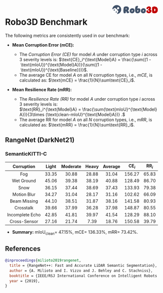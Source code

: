 <img src="../figs/logo2.png" align="right" width="30%">

# Robo3D Benchmark

The following metrics are consistently used in our benchmark:

- **Mean Corruption Error (mCE):**
  - The *Corruption Error (CE)* for model $A$ under corruption type $i$ across 3 severity levels is:
  $\text{CE}_i^{\text{Model}A} = \frac{\sum((1 - \text{mIoU})^{\text{Model}A})}{\sum((1 - \text{mIoU})^{\text{Baseline}})}$.
  - The average CE for model $A$ on all $N$ corruption types, i.e., *mCE*, is calculated as: $\text{mCE} = \frac{1}{N}\sum\text{CE}_i$.
  
- **Mean Resilience Rate (mRR):**
  - The *Resilience Rate (RR)* for model $A$ under corruption type $i$ across 3 severity levels is:
  $\text{RR}_i^{\text{Model}A} = \frac{\sum(\text{mIoU}^{\text{Model}A})}{3\times (\text{clean-mIoU}^{\text{Model}A})} .$
  - The average RR for model $A$ on all $N$ corruption types, i.e., *mRR*, is calculated as: $\text{mRR} = \frac{1}{N}\sum\text{RR}_i$.


## RangeNet (DarkNet21)

### SemanticKITTI-C
| Corruption      | Light | Moderate | Heavy | Average | $\text{CE}_i$ | $\text{RR}_i$ |
| :-------------: | :---: | :------: | :---: | :-----: | :-----------: | :-----------: |
| Fog             | 33.35 | 30.88 | 28.88 | 31.04 | 156.27 | 65.83 |
| Wet Ground      | 45.06 | 39.38 | 38.19 | 40.88 | 128.49 | 86.70 |
| Snow            | 36.15 | 37.44 | 38.69 | 37.43 | 133.93 | 79.38 |
| Motion Blur     | 34.27 | 31.04 | 28.17 | 31.16 | 102.62 | 66.09 |
| Beam Missing    | 44.10 | 38.51 | 31.87 | 38.16 | 141.58 | 80.93 |
| Crosstalk       | 39.66 | 37.99 | 36.28 | 37.98 | 148.87 | 80.55 |
| Incomplete Echo | 42.85 | 41.81 | 39.97 | 41.54 | 128.29 | 88.10 |
| Cross-Sensor    | 27.16 | 21.74 | 7.39  | 18.76 | 150.58 | 39.79 |

- **Summary:** $\text{mIoU}_{\text{clean}} =$ 47.15%, $\text{mCE} =$ 136.33%, $\text{mRR} =$ 73.42%.


## References

```bib
@inproceedings{milioto2019rangenet,
  title = {RangeNet++: Fast and Accurate LiDAR Semantic Segmentation},
  author = {A. Milioto and I. Vizzo and J. Behley and C. Stachniss},
  booktitle = {IEEE/RSJ International Conference on Intelligent Robots and Systems},
  year = {2019},
}
```
